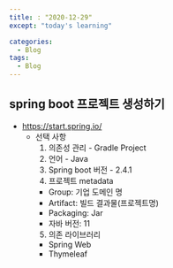 ```yaml
---
title: : "2020-12-29"
except: "today's learning"

categories:
  - Blog
tags:
  - Blog
---
```


## spring boot 프로젝트 생성하기  
  * https://start.spring.io/  
    * 선택 사항
      1) 의존성 관리 - Gradle Project  
      2) 언어 - Java  
      3) Spring boot 버전 - 2.4.1  
      4) 프로젝트 metadata
        * Group: 기업 도메인 명  
        * Artifact: 빌드 결과물(프로젝트명)  
        * Packaging: Jar  
        * 자바 버전: 11  
      5) 의존 라이브러리
        * Spring Web  
        * Thymeleaf  
